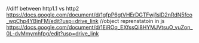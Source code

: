 //diff between http1.1 vs http2
https://docs.google.com/document/d/1gfpP6gtVHErDGTFwj1slD2nRdN5fco_wqChp4YBinFM/edit?usp=drive_link
//object reprenstatoin in js
https://docs.google.com/document/d/1EiROq_EXfssQi8HYMJVtsuO_vuZon_0L-dvMmymhfpg/edit?usp=drive_link
